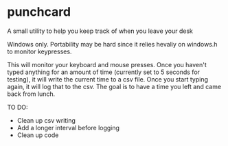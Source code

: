 # punchcard
A small utility to help you keep track of when you leave your desk

Windows only. Portability may be hard since it relies hevaliy on windows.h to monitor keypresses.

This will monitor your keyboard and mouse presses. Once you haven't typed anything for an amount of time (currently set to 5 seconds for testing), it will write the current time to a csv file. Once you start typing again, it will log that to the csv. The goal is to have a time you left and came back from lunch.

TO DO:
- Clean up csv writing
- Add a longer interval before logging
- Clean up code
